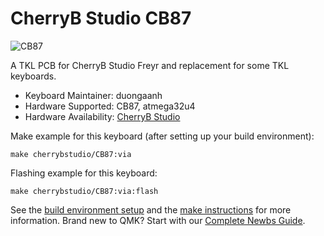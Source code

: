 # CherryB Studio CB87

![CB87](https://i.imgur.com/balJ20X.png)

A TKL PCB for CherryB Studio Freyr and replacement for some TKL keyboards.

* Keyboard Maintainer: duongaanh
* Hardware Supported: CB87, atmega32u4
* Hardware Availability: [CherryB Studio](https://www.reddit.com/r/mechmarket/comments/kkgs6p/gb_freyr_tkl_cb_edition_holiday_preorder/)

Make example for this keyboard (after setting up your build environment):

    make cherrybstudio/CB87:via

Flashing example for this keyboard:

    make cherrybstudio/CB87:via:flash

See the [build environment setup](https://docs.qmk.fm/#/getting_started_build_tools) and the [make instructions](https://docs.qmk.fm/#/getting_started_make_guide) for more information. Brand new to QMK? Start with our [Complete Newbs Guide](https://docs.qmk.fm/#/newbs).
